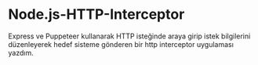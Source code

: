 ﻿# Node.js-HTTP-Interceptor
 Express ve Puppeteer kullanarak HTTP isteğinde araya girip istek bilgilerini düzenleyerek hedef sisteme gönderen bir http interceptor uygulaması yazdım.
